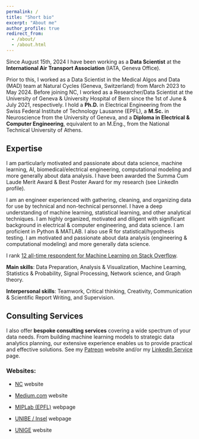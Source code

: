 ```yaml
---
permalink: /
title: "Short bio"
excerpt: "About me"
author_profile: true
redirect_from: 
  - /about/
  - /about.html
---
```


<meta name="google-site-verification" content="-KXtUwKiZPbH6QKiAJTOFGx7X1oFTnGS4dZLv7eq3Xg" />

Since August 15th, 2024 I have been working as a **Data Scientist** at the **International Air Transport Association** (IATA, Geneva Office). 

Prior to this, I worked as a Data Scientist in the Medical Algos and Data (MAD) team at Natural Cycles (Geneva, Switzerland) from March 2023 to May 2024. Before joining NC, I worked as a Researcher/Data Scientist at the University of Geneva & University Hospital of Bern since the 1st of June & July 2021, respectively. I hold a **Ph.D.** in Electrical Engineering from the Swiss Federal Institute of Technology Lausanne (EPFL), a **M.Sc.** in Neuroscience from the University of Geneva, and a **Diploma in Electrical & Computer Engineering**, equivalent to an M.Eng., from the National Technical University of Athens.

## Expertise

I am particularly motivated and passionate about data science, machine learning, AI, biomedical/electrical engineering, computational modeling and more generally about data analysis. I have been awarded the Summa Cum Laude Merit Award & Best Poster Award for my research (see LinkedIn profile).

I am an engineer experienced with gathering, cleaning, and organizing data for use by technical and non-technical personnel. I have a deep understanding of machine learning, statistical learning, and other analytical techniques. I am highly organized, motivated and diligent with significant background in electrical & computer engineering, and data science. I am proficient in Python & MATLAB. I also use R for statistical/hypothesis testing. I am motivated and passionate about data analysis (engineering & computational modeling) and more generally data science.

I rank [12 all-time respondent for Machine Learning on Stack Overflow](https://stackoverflow.com/tags/machine-learning/topusers).


**Main skills**: Data Preparation, Analysis & Visualization, Machine Learning, Statistics & Probability, Signal Processing, Network science, and Graph theory.

**Interpersonal skills**: Teamwork, Critical thinking, Creativity, Communication & Scientific Report Writing, and Supervision.

## Consulting Services

I also offer **bespoke consulting services** covering a wide spectrum of your data needs. From building machine learning models to strategic data analytics planning, our extensive experience enables us to provide practical and effective solutions. See my [Patreon](https://www.patreon.com/TheDataScienceHub/) website and/or my [Linkedin Service](https://www.linkedin.com/services/page/4550aa31b590638233) page.

### Websites:

- [NC](https://career.naturalcycles.com/people/1714048-serafeim-loukas) website

- [Medium.com](https://medium.com/@seralouk) website

- [MIPLab (EPFL)](https://miplab.epfl.ch/index.php/people/loukas) webpage

- [UNIBE / Insel](https://www.neuroscience.unibe.ch/research/research_groups/functional_neurological_disorder_fnd_research_group/) webpage

- [UNIGE](https://www.unige.ch/medecine/petri/fr/groupes-de-recherche/184huppi/membres-du-groupe/serafeim-loukas/) website

